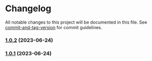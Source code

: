 # Changelog

All notable changes to this project will be documented in this file. See [commit-and-tag-version](https://github.com/absolute-version/commit-and-tag-version) for commit guidelines.

### [1.0.2](https://github.com/entrostat/hash-build/compare/v1.0.1...v1.0.2) (2023-06-24)

### [1.0.1](https://github.com/entrostat/hash-build/compare/v1.0.0...v1.0.1) (2023-06-24)
